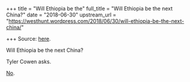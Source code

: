 +++
title = "Will Ethiopia be the"
full_title = "Will Ethiopia be the next China?"
date = "2018-06-30"
upstream_url = "https://westhunt.wordpress.com/2018/06/30/will-ethiopia-be-the-next-china/"

+++
Source: [here](https://westhunt.wordpress.com/2018/06/30/will-ethiopia-be-the-next-china/).

Will Ethiopia be the next China?

Tyler Cowen asks.

[No](https://www.jstor.org/stable/41965919?seq=1#page_scan_tab_contents).








